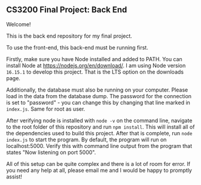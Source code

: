 ## CS3200 Final Project: Back End

Welcome!

This is the back end repository for my final project.

To use the front-end, this back-end must be running first.

Firstly, make sure you have Node installed and added to PATH. You can install Node at https://nodejs.org/en/download/. I am using Node version `16.15.1` to develop this project. That is the LTS option on the downloads page.

Additionally, the database must also be running on your computer. Please load in the data from the database dump. The password for the connection is set to "password" - you can change this by changing that line marked in `index.js`. Same for root as user.

After verifying node is installed with `node -v` on the command line, navigate to the root folder of this repository and run `npm install`. This will install all of the dependencies used to build this project. After that is complete, run `node index.js` to start the program. By default, the program will run on localhost:5000. Verify this with command line output from the program that states "Now listening on port 5000".

All of this setup can be quite complex and there is a lot of room for error. If you need any help at all, please email me and I would be happy to promptly assist!
